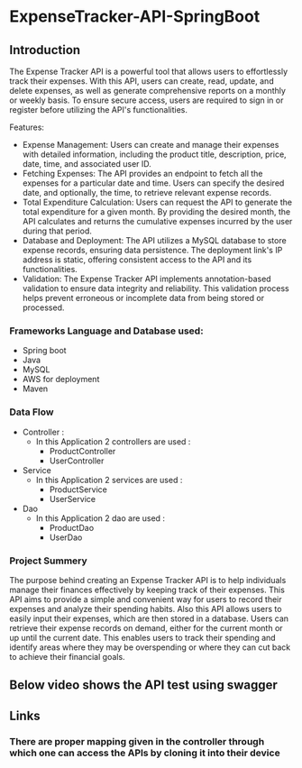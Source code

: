 # ExpenseTracker-API-SpringBoot

## Introduction
The Expense Tracker API is a powerful tool that allows users to effortlessly track their expenses. With this API, users can create, read, update, and delete expenses, as well as generate comprehensive reports on a monthly or weekly basis. To ensure secure access, users are required to sign in or register before utilizing the API's functionalities.

Features:
* Expense Management: Users can create and manage their expenses with detailed information, including the product title, description, price, date, time, and associated user ID.
* Fetching Expenses: The API provides an endpoint to fetch all the expenses for a particular date and time. Users can specify the desired date, and optionally, the time, to retrieve relevant expense records.
* Total Expenditure Calculation: Users can request the API to generate the total expenditure for a given month. By providing the desired month, the API calculates and returns the cumulative expenses incurred by the user during that period.
* Database and Deployment: The API utilizes a MySQL database to store expense records, ensuring data persistence. The deployment link's IP address is static, offering consistent access to the API and its functionalities.
* Validation: The Expense Tracker API implements annotation-based validation to ensure data integrity and reliability. This validation process helps prevent erroneous or incomplete data from being stored or processed.

### Frameworks Language and Database used:
* Spring boot
* Java
* MySQL
* AWS for deployment
* Maven

### Data Flow
* Controller : 
  * In this Application 2 controllers are used :
    * ProductController
    * UserController
* Service
  * In this Application 2 services are used :
    * ProductService
    * UserService
* Dao
  * In this Application 2 dao are used :
    * ProductDao
    * UserDao
  
### Project Summery
The purpose behind creating an Expense Tracker API is to help individuals manage their finances effectively by keeping track of their expenses. This API aims to provide a simple and convenient way for users to record their expenses and analyze their spending habits. Also this API allows users to easily input their expenses, which are then stored in a database. Users can retrieve their expense records on demand, either for the current month or up until the current date. This enables users to track their spending and identify areas where they may be overspending or where they can cut back to achieve their financial goals.


## Below video shows the API test using swagger



## Links
  ### There are proper mapping given in the controller through which one can access the APIs by cloning it into their device
    
  
